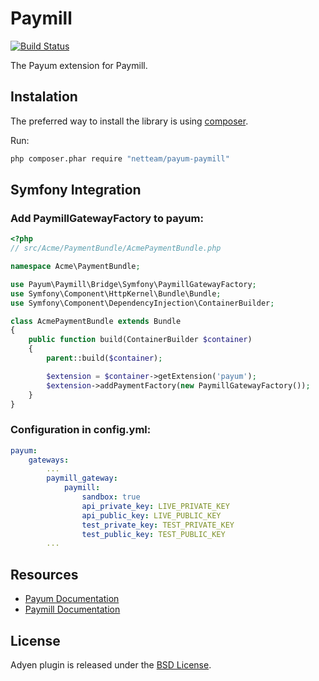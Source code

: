 # Paymill

[![Build Status](https://travis-ci.org/NetTeam/payum-paymill.png?branch=master)](https://travis-ci.org/NetTeam/payum-paymill)

The Payum extension for Paymill.

## Instalation

The preferred way to install the library is using [composer](http://getcomposer.org/).

Run:

```bash
php composer.phar require "netteam/payum-paymill"
```

## Symfony Integration

### Add PaymillGatewayFactory to payum:
```php
<?php
// src/Acme/PaymentBundle/AcmePaymentBundle.php

namespace Acme\PaymentBundle;

use Payum\Paymill\Bridge\Symfony\PaymillGatewayFactory;
use Symfony\Component\HttpKernel\Bundle\Bundle;
use Symfony\Component\DependencyInjection\ContainerBuilder;

class AcmePaymentBundle extends Bundle
{
    public function build(ContainerBuilder $container)
    {
        parent::build($container);

        $extension = $container->getExtension('payum');
        $extension->addPaymentFactory(new PaymillGatewayFactory());
    }
}
```

### Configuration in config.yml:

```yaml
payum:
    gateways:
        ...
        paymill_gateway:
            paymill:
                sandbox: true
                api_private_key: LIVE_PRIVATE_KEY
                api_public_key: LIVE_PUBLIC_KEY
                test_private_key: TEST_PRIVATE_KEY
                test_public_key: TEST_PUBLIC_KEY
        ...
```

## Resources

* [Payum Documentation](http://payum.org/doc)
* [Paymill Documentation](https://developers.paymill.com/)

## License

Adyen plugin is released under the [BSD License](LICENSE).
